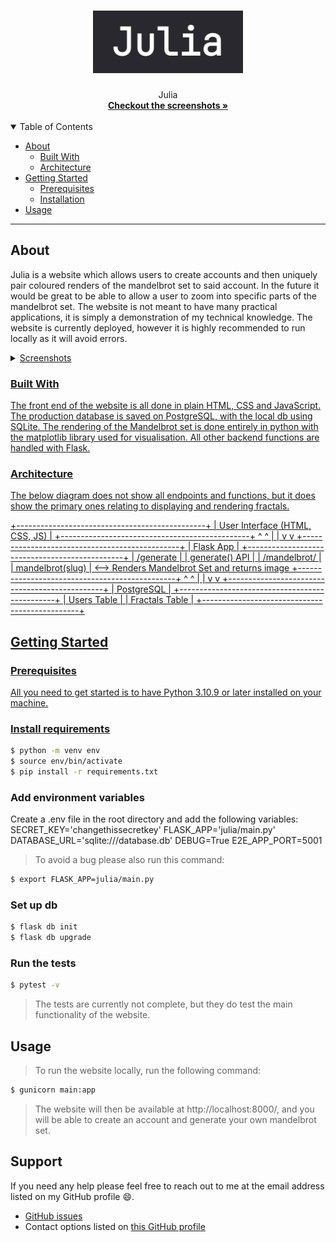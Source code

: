 <h1 align="center">
  <a href="https://julia-y16w.onrender.com">
    <img src="docs/images/Screenshot 2023-04-12 at 10.07.32.png" alt="Logo" width="240" height="100">
  </a>
</h1>

<div align="center">
  Julia
  <br />
  <a href="#about"><strong>Checkout the screenshots »</strong></a>
  <br />
  <br />
</div>

<details open="open">
<summary>Table of Contents</summary>

- [About](#about)
  - [Built With](#built-with)
  - [Architecture](#architecture)
- [Getting Started](#getting-started)
  - [Prerequisites](#prerequisites)
  - [Installation](#installation)
- [Usage](#usage)

</details>

---

## About

Julia is a website which allows users to create accounts and then uniquely pair coloured renders of the mandelbrot set to said account.
In the future it would be great to be able to allow a user to zoom into specific parts of the mandelbrot set.
The website is not meant to have many practical applications, it is simply a demonstration of my technical knowledge. The website is currently deployed, however it is highly recommended to run locally as it will avoid errors.
<a href="https://julia-y16w.onrender.com">
<details>
<summary>Screenshots</summary>
<br>

|                               Landing Page                               |                                Generate Page                               |
| :-------------------------------------------------------------------: | :--------------------------------------------------------------------: |
| <img src="docs/images/Screenshot 2023-04-12 at 10.06.19.png" title="Landing Page" width="100%"> | <img src="docs/images/Screenshot 2023-04-12 at 10.05.51.png" title="Generate Page" width="100%">|

</details>

### Built With

The front end of the website is all done in plain HTML, CSS and JavaScript. 
The production database is saved on PostgreSQL, with the local db using SQLite. 
The rendering of the Mandelbrot set is done entirely in python with the matplotlib library used for visualisation.
All other backend functions are handled with Flask.

### Architecture
The below diagram does not show all endpoints and functions, but it does show the primary ones relating to displaying and rendering fractals.

  +-----------------------------------------------+
  |           User Interface (HTML, CSS, JS)      |
  +-----------------------------------------------+
              ^                ^
              |                |
              v                v
  +-----------------------------------------------+
  |                    Flask App                   |
  +-----------------------------------------------+
  |                  /generate                     | 
  |                  generate() API                |
  |                  /mandelbrot/<query params>    |
  |                  mandelbrot(slug)              | <--> Renders Mandelbrot Set and returns image
  +-----------------------------------------------+
              ^                ^
              |                |
              v                v
  +-----------------------------------------------+
  |                   PostgreSQL                  |
  +-----------------------------------------------+
  |                 Users Table                   |
  |                 Fractals Table                |
  +-----------------------------------------------+

## Getting Started
### Prerequisites

All you need to get started is to have Python 3.10.9 or later installed on your machine.

### Install requirements

```sh
$ python -m venv env
$ source env/bin/activate
$ pip install -r requirements.txt
```
### Add environment variables
Create a .env file in the root directory and add the following variables:
SECRET_KEY='changethissecretkey'
FLASK_APP='julia/main.py'
DATABASE_URL='sqlite:///database.db'
DEBUG=True
E2E_APP_PORT=5001
> To avoid a bug please also run this command:
```sh
$ export FLASK_APP=julia/main.py
``` 

### Set up db

```sh
$ flask db init
$ flask db upgrade
```

### Run the tests
```sh
$ pytest -v
```
> The tests are currently not complete, but they do test the main functionality of the website.
## Usage

> To run the website locally, run the following command:
```sh
$ gunicorn main:app
```
> The website will then be available at http://localhost:8000/, and you will be able to create an account and generate your own mandelbrot set.

## Support

If you need any help please feel free to reach out to me at the email address listed on my GitHub profile 😄.

- [GitHub issues](https://github.com/sikorosenai/Julia/issues/new?assignees=&labels=question&template=04_SUPPORT_QUESTION.md&title=support%3A+)
- Contact options listed on [this GitHub profile](https://github.com/sikorosenai)
